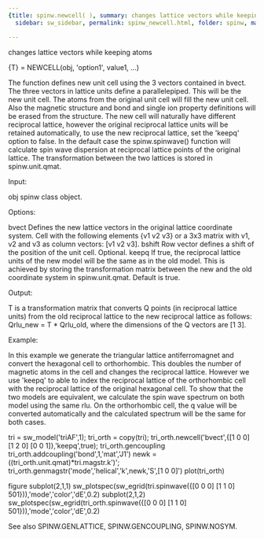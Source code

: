 ```yaml
---
{title: spinw.newcell( ), summary: changes lattice vectors while keeping atoms, keywords: sample,
  sidebar: sw_sidebar, permalink: spinw_newcell.html, folder: spinw, mathjax: 'true'}

---
```

changes lattice vectors while keeping atoms
 
{T} = NEWCELL(obj, 'option1', value1, ...)
 
The function defines new unit cell using the 3 vectors contained in
bvect. The three vectors in lattice units define a parallelepiped. This
will be the new unit cell. The atoms from the original unit cell will
fill the new unit cell. Also the magnetic structure and bond and single
ion property definitions will be erased from the structure. The new cell
will naturally have different reciprocal lattice, however the original
reciprocal lattice units will be retained automatically, to use the new
reciprocal lattice, set the 'keepq' option to false. In the default case
the spinw.spinwave() function will calculate spin wave dispersion at
reciprocal lattice points of the original lattice. The transformation
between the two lattices is stored in spinw.unit.qmat.
 
Input:
 
obj       spinw class object.
 
Options:
 
bvect     Defines the new lattice vectors in the original lattice
          coordinate system. Cell with the following elements
          {v1 v2 v3} or a 3x3 matrix with v1, v2 and v3 as column
          vectors: [v1 v2 v3].
bshift    Row vector defines a shift of the position of the unit cell.
          Optional.
keepq     If true, the reciprocal lattice units of the new model will be
          the same as in the old model. This is achieved by storing the
          transformation matrix between the new and the old coordinate
          system in spinw.unit.qmat. Default is true.
 
Output:
 
T     is a transformation matrix that converts Q points (in reciprocal
      lattice units) from the old reciprocal lattice to the new
      reciprocal lattice as follows:
          Qrlu_new = T * Qrlu_old,
      where the dimensions of the Q vectors are [1 3].
 
Example:
 
In this example we generate the triangular lattice antiferromagnet and
convert the hexagonal cell to orthorhombic. This doubles the number of
magnetic atoms in the cell and changes the reciprocal lattice. However we
use 'keepq' to able to index the reciprocal lattice of the orthorhombic
cell with the reciprocal lattice of the original hexagonal cell. To show
that the two models are equivalent, we calculate the spin wave spectrum
on both model using the same rlu. On the orthorhombic cell, the q value
will be converted automatically and the calculated spectrum will be the
same for both cases.
 
tri = sw_model('triAF',1);
tri_orth = copy(tri);
tri_orth.newcell('bvect',{[1 0 0] [1 2 0] [0 0 1]},'keepq',true);
tri_orth.gencoupling
tri_orth.addcoupling('bond',1,'mat','J1')
newk = ((tri_orth.unit.qmat)*tri.magstr.k')';
tri_orth.genmagstr('mode','helical','k',newk,'S',[1 0 0]')
plot(tri_orth)
  
figure
subplot(2,1,1)
sw_plotspec(sw_egrid(tri.spinwave({[0 0 0] [1 1 0] 501})),'mode','color','dE',0.2)
subplot(2,1,2)
sw_plotspec(sw_egrid(tri_orth.spinwave({[0 0 0] [1 1 0] 501})),'mode','color','dE',0.2)
 
 
See also SPINW.GENLATTICE, SPINW.GENCOUPLING, SPINW.NOSYM.
 
